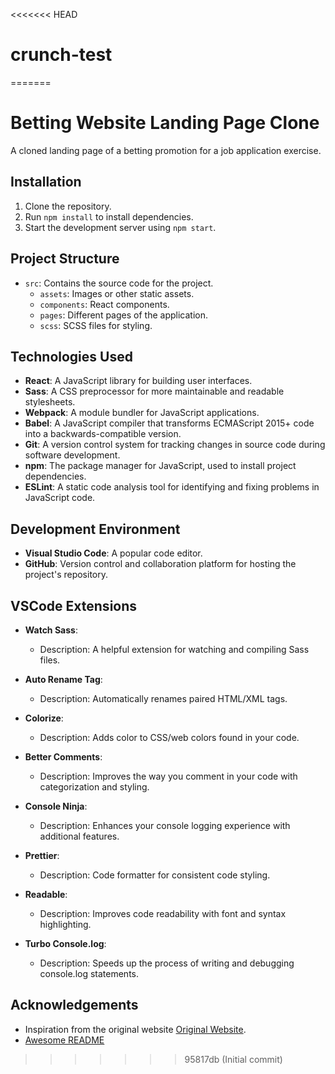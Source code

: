 <<<<<<< HEAD
# crunch-test
=======

# Betting Website Landing Page Clone


A cloned landing page of a betting promotion for a job application exercise.


## Installation

1. Clone the repository.
2. Run `npm install` to install dependencies.
3. Start the development server using `npm start`.
## Project Structure   


- `src`: Contains the source code for the project.
  - `assets`: Images or other static assets.
  - `components`: React components.
  - `pages`: Different pages of the application.
  - `scss`: SCSS files for styling.

## Technologies Used

- **React**: A JavaScript library for building user interfaces.
- **Sass**: A CSS preprocessor for more maintainable and readable stylesheets.
- **Webpack**: A module bundler for JavaScript applications.
- **Babel**: A JavaScript compiler that transforms ECMAScript 2015+ code into a backwards-compatible version.
- **Git**: A version control system for tracking changes in source code during software development.
- **npm**: The package manager for JavaScript, used to install project dependencies.
- **ESLint**: A static code analysis tool for identifying and fixing problems in JavaScript code.

## Development Environment

- **Visual Studio Code**: A popular code editor.
- **GitHub**: Version control and collaboration platform for hosting the project's repository.

## VSCode Extensions


- **Watch Sass**: 
  - Description: A helpful extension for watching and compiling Sass files.

- **Auto Rename Tag**: 
  - Description: Automatically renames paired HTML/XML tags.

- **Colorize**: 
  - Description: Adds color to CSS/web colors found in your code.

- **Better Comments**:
  - Description: Improves the way you comment in your code with categorization and styling.

- **Console Ninja**: 
  - Description: Enhances your console logging experience with additional features.

- **Prettier**: 
  - Description: Code formatter for consistent code styling.

- **Readable**: 
  - Description: Improves code readability with font and syntax highlighting.

- **Turbo Console.log**: 
  - Description: Speeds up the process of writing and debugging console.log statements.


## Acknowledgements

- Inspiration from the original website [Original Website](https://www.solverde.pt/casino).
 - [Awesome README](https://github.com/matiassingers/awesome-readme)


>>>>>>> 95817db (Initial commit)
